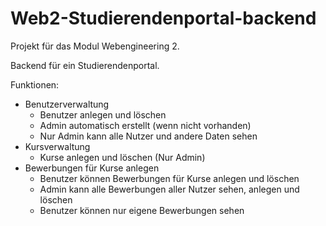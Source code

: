 # Web2-Studierendenportal-backend

Projekt für das Modul Webengineering 2.

Backend für ein Studierendenportal.

Funktionen:

  - Benutzerverwaltung
     - Benutzer anlegen und löschen
     - Admin automatisch erstellt (wenn nicht vorhanden)
     - Nur Admin kann alle Nutzer und andere Daten sehen
  - Kursverwaltung
    - Kurse anlegen und löschen (Nur Admin)
  - Bewerbungen für Kurse anlegen
    - Benutzer können Bewerbungen für Kurse anlegen und löschen
    - Admin kann alle Bewerbungen aller Nutzer sehen, anlegen und löschen
    - Benutzer können nur eigene Bewerbungen sehen

